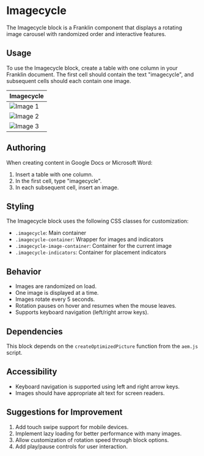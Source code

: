 # Imagecycle

The Imagecycle block is a Franklin component that displays a rotating image carousel with randomized order and interactive features.

## Usage

To use the Imagecycle block, create a table with one column in your Franklin document. The first cell should contain the text "imagecycle", and subsequent cells should each contain one image.

| Imagecycle |
|------------|
| ![Image 1](https://example.com/image1.jpg) |
| ![Image 2](https://example.com/image2.jpg) |
| ![Image 3](https://example.com/image3.jpg) |

## Authoring

When creating content in Google Docs or Microsoft Word:
1. Insert a table with one column.
2. In the first cell, type "imagecycle".
3. In each subsequent cell, insert an image.

## Styling

The Imagecycle block uses the following CSS classes for customization:
- `.imagecycle`: Main container
- `.imagecycle-container`: Wrapper for images and indicators
- `.imagecycle-image-container`: Container for the current image
- `.imagecycle-indicators`: Container for placement indicators

## Behavior

- Images are randomized on load.
- One image is displayed at a time.
- Images rotate every 5 seconds.
- Rotation pauses on hover and resumes when the mouse leaves.
- Supports keyboard navigation (left/right arrow keys).

## Dependencies

This block depends on the `createOptimizedPicture` function from the `aem.js` script.

## Accessibility

- Keyboard navigation is supported using left and right arrow keys.
- Images should have appropriate alt text for screen readers.

## Suggestions for Improvement

1. Add touch swipe support for mobile devices.
2. Implement lazy loading for better performance with many images.
3. Allow customization of rotation speed through block options.
4. Add play/pause controls for user interaction.
